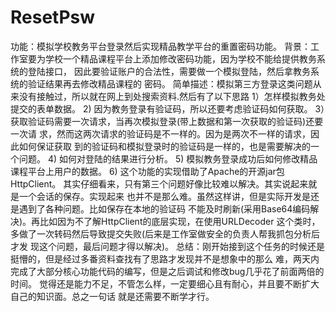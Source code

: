 # ResetPsw
功能：模拟学校教务平台登录然后实现精品教学平台的重置密码功能。
背景：工作室要为学校一个精品课程平台上添加修改密码功能，因为学校不能给提供教务系统的登陆接口，
      因此要验证账户的合法性，需要做一个模拟登陆，然后拿教务系统的验证结果再去修改精品课程的
      密码。
简单描述：模拟第三方登录这类问题从来没有接触过，所以就在网上到处搜索资料.然后有了以下思路
          1）怎样模拟教务处提交的表单数据。
          2) 因为教务登录有验证码，所以还要考虑验证码如何获取。
          3）获取验证码需要一次请求，当再次模拟登录(带上数据和第一次获取的验证码)还要一次请
             求，然而这两次请求的验证码是不一样的。因为是两次不一样的请求，因此如何保证获取
             到的验证码和模拟登录时的验证码是一样的，也是需要解决的一个问题。
          4) 如何对登陆的结果进行分析。
          5) 模拟教务登录成功后如何修改精品课程平台上用户的数据。
          6) 这个功能的实现借助了Apache的开源jar包HttpClient。
          其实仔细看来，只有第三个问题好像比较难以解决。其实说起来就是一个会话的保存。实现起来
          也并不是那么难。虽然这样讲，但是实际开发是还是遇到了各种问题。比如保存在本地的验证码
          不能及时刷新(采用Base64编码解决)。再比如因为不了解HttpClient的底层实现，在使用URLDecoder
          这个类时，多做了一次转码然后导致提交失败(后来是工作室做安全的负责人帮我抓包分析后才发
          现这个问题，最后问题才得以解决)。
总结：刚开始接到这个任务的时候还是挺懵的，但是经过多番资料查找有了思路才发现并不是想象中的那么
      难，两天内完成了大部分核心功能代码的编写，但是之后调试和修改bug几乎花了前面两倍的时间。
      觉得还是能力不足，不管怎么样，一定要细心且有耐心，并且要不断扩大自己的知识面。总之一句话
      就是还需要不断学才行。
          

